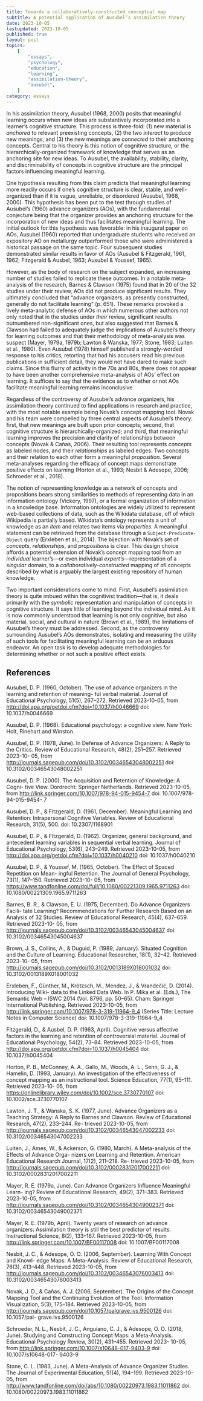 ```yaml
---
title: Towards a collaboratively-constructed conceptual map
subtitle: A potential application of Ausubel’s assimilation theory
date: 2023-10-05
lastupdated: 2023-10-05
published: true
layout: post
topics:
    [
        "essays",
        "psychology",
        "education",
        "learning",
        "assimilation-theory",
        "ausubel",
    ]
category: essays
---
```


In his assimilation theory, Ausubel (1968, 2000) posits that meaningful learning occurs when new ideas are
substantively incorporated into a learner’s cognitive structure. This process is three-fold: (1) new material is _anchored_ to
relevant preexisting concepts, (2) the two _interact_ to produce new meanings, and (3) the new meanings are _connected_
to their anchoring concepts. Central to his theory is this notion of cognitive structure, or the hierarchically-organized
framework of knowledge that serves as an anchoring site for new ideas. To Ausubel, the availability, stability, clarity,
and discriminability of concepts in cognitive structure are the principal factors influencing meaningful learning.

One hypothesis resulting from this claim predicts that meaningful learning more readily occurs if one’s cognitive
structure is clear, stable, and well-organized than if it is vague, unreliable, or disordered (Ausubel, 1968, 2000). This
hypothesis has been put to the test through studies of Ausubel’s (1960) advance organizers (AOs), with the
fundamental conjecture being that the organizer provides an anchoring structure for the incorporation of new ideas and
thus facilitates meaningful learning. The initial outlook for this hypothesis was favorable: in his inaugural paper on
AOs, Ausubel (1960) reported that undergraduate students who received an expository AO on metallurgy
outperformed those who were administered a historical passage on the same topic. Four subsequent studies demonstrated
similar results in favor of AOs (Ausubel & Fitzgerald, 1961, 1962; Fitzgerald & Ausbel, 1963; Ausubel & Youssef, 1965).

However, as the body of research on the subject expanded, an increasing number of studies failed to replicate
these outcomes. In a notable meta-analysis of the research, Barnes & Clawson (1975) found that in 20 of the 32 studies
under their review, AOs did not produce significant results. They ultimately concluded that “advance organizers, as
presently constructed, generally do not facilitate learning” (p. 651). These remarks provoked a lively meta-analytic
defense of AOs in which numerous other authors not only noted that in the studies under _their_ review, significant
results outnumbered non-significant ones, but also suggested that Barnes & Clawson had failed to adequately judge
the implications of Ausubel’s theory for learning outcomes and that their methodology of meta-analysis was
suspect (Mayer, 1979a, 1979b; Lawton & Wanska, 1977; Stone, 1983; Luiten et al., 1980). Even Ausubel (1978) himself
published a strongly-worded response to his critics, retorting that had his accusers read his previous publications
in sufficient detail, they would not have dared to make such claims. Since this flurry of activity in the 70s and 80s,
there does not appear to have been another comprehensive meta-analysis of AOs’ effect on learning. It suffices to say
that the evidence as to whether or not AOs facilitate meaningful learning remains inconclusive.

Regardless of the controversy of Ausubel’s advance organizers, his assimilation theory continued to find
applications in research and practice, with the most notable example being Novak’s concept mapping tool. Novak and
his team were compelled by three central aspects of Ausubel’s theory: first, that new meanings are built upon prior
concepts; second, that cognitive structure is hierarchically-organized; and third, that meaningful learning improves
the precision and clarity of relationships between concepts (Novak & Cañas, 2006). Their resulting tool represents
_concepts_ as labeled nodes, and their _relationships_ as labeled edges. Two concepts and their relation to each other
form a meaningful _proposition._ Several meta-analyses regarding the efficacy of concept maps demonstrate positive
effects on learning (Horton et al., 1993; Nesbit & Adesope, 2006; Schroeder et al., 2018).

The notion of representing knowledge as a network of concepts and propositions bears strong similarities to
methods of representing data in an information ontology (Vickery, 1997), or a formal organization of information in
a knowledge base. Information ontologies are widely utilized to represent web-based collections of data, such as the
Wikidata database, off of which Wikipedia is partially based. Wikidata’s ontology represents a unit of knowledge as
an _item_ and relates two items via _properties_. A meaningful statement can be retrieved from the database through a
`Subject-Predicate-Object` query (Erxleben et al., 2014). The bijection with Novak’s set of _concepts_, _relationships_,
and _propositions_ is clear. This design choice affords a potential extension of Novak’s concept mapping tool from an
_individual_ learner’s—or even individual _expert’s_—representation of a _singular_ domain, to a _collaboratively-constructed_
mapping of _all_ concepts described by what is arguably the largest existing repository of human knowledge.

Two important considerations come to mind. First, Ausubel’s assimilation theory is quite imbued within the
cognitivist tradition—that is, it deals primarily with the _symbolic_ representation and manipulation of concepts in
cognitive structure. It says little of learning beyond the individual mind. As it is now commonly understood that
learning is not only cognitive, but also material, social, and cultural in nature (Brown et al., 1989), the limitations of
Ausubel’s theory must be addressed. Second, as the controversy surrounding Ausubel’s AOs demonstrates, isolating
and measuring the utility of such tools for facilitating meaningful learning can be an arduous endeavor. An open
task is to develop adequate methodologies for determining whether or not such a positive effect exists.

## References

Ausubel, D. P. (1960, October). The use of advance organizers in the learning and retention of meaning-
ful verbal material. Journal of Educational Psychology, 51(5), 267–272. Retrieved 2023-10-05, from
http://doi.apa.org/getdoi.cfm?doi=10.1037/h0046669 doi: 10.1037/h0046669

Ausubel, D. P. (1968). Educational psychology: a cognitive view. New York: Holt, Rinehart and Winston.

Ausubel, D. P. (1978, June). In Defense of Advance Organizers: A Reply to the
Critics. Review of Educational Research, 48(2), 251–257. Retrieved 2023-10-
05, from http://journals.sagepub.com/doi/10.3102/00346543048002251 doi:
10.3102/00346543048002251

Ausubel, D. P. (2000). The Acquisition and Retention of Knowledge: A Cogni-
tive View. Dordrecht: Springer Netherlands. Retrieved 2023-10-05, from
http://link.springer.com/10.1007/978-94-015-9454-7 doi: 10.1007/978-94-015-9454-
7

Ausubel, D. P., & Fitzgerald, D. (1961, December). Meaningful Learning and Retention: Intrapersonal
Cognitive Variables. Review of Educational Research, 31(5), 500. doi: 10.2307/1168901

Ausubel, D. P., & Fitzgerald, D. (1962). Organizer, general background, and antecedent learning variables in
sequential verbal learning. Journal of Educational Psychology, 53(6), 243–249. Retrieved 2023-10-05,
from http://doi.apa.org/getdoi.cfm?doi=10.1037/h0040210 doi: 10.1037/h0040210

Ausubel, D. P., & Youssef, M. (1965, October). The Effect of Spaced Repetition on Mean-
ingful Retention. The Journal of General Psychology, 73(1), 147–150. Retrieved 2023-10-
05, from https://www.tandfonline.com/doi/full/10.1080/00221309.1965.9711263 doi:
10.1080/00221309.1965.9711263

Barnes, B. R., & Clawson, E. U. (1975, December). Do Advance Organizers Facili-
tate Learning? Recommendations for Further Research Based on an Analysis of
32 Studies. Review of Educational Research, 45(4), 637–659. Retrieved 2023-10-
05, from http://journals.sagepub.com/doi/10.3102/00346543045004637 doi:
10.3102/00346543045004637

Brown, J. S., Collins, A., & Duguid, P. (1989, January). Situated Cognition and the
Culture of Learning. Educational Researcher, 18(1), 32–42. Retrieved 2023-10-
05, from http://journals.sagepub.com/doi/10.3102/0013189X018001032 doi:
10.3102/0013189X018001032

Erxleben, F., Günther, M., Krötzsch, M., Mendez, J., & Vrandečić, D. (2014). Introducing Wiki-
data to the Linked Data Web. In P. Mika et al. (Eds.), The Semantic Web – ISWC 2014
(Vol. 8796, pp. 50–65). Cham: Springer International Publishing. Retrieved 2023-10-05, from
http://link.springer.com/10.1007/978-3-319-11964-9_4 (Series Title: Lecture Notes in
Computer Science) doi: 10.1007/978-3-319-11964-9_4

Fitzgerald, D., & Ausbel, D. P. (1963, April). Cognitive versus affective factors in the learning and retention
of controversial material. Journal of Educational Psychology, 54(2), 73–84. Retrieved 2023-10-05, from
http://doi.apa.org/getdoi.cfm?doi=10.1037/h0045404 doi: 10.1037/h0045404

Horton, P. B., McConney, A. A., Gallo, M., Woods, A. L., Senn, G. J., & Hamelin,
D. (1993, January). An investigation of the effectiveness of concept mapping
as an instructional tool. Science Education, 77(1), 95–111. Retrieved 2023-10-
05, from https://onlinelibrary.wiley.com/doi/10.1002/sce.3730770107 doi:
10.1002/sce.3730770107

Lawton, J. T., & Wanska, S. K. (1977, June). Advance Organizers as a Teaching Strategy:
A Reply to Barnes and Clawson. Review of Educational Research, 47(2), 233–244. Re-
trieved 2023-10-05, from http://journals.sagepub.com/doi/10.3102/00346543047002233 doi:
10.3102/00346543047002233

Luiten, J., Ames, W., & Ackerson, G. (1980, March). A Meta-analysis of the Effects of Advance Orga-
nizers on Learning and Retention. American Educational Research Journal, 17(2), 211–218. Re-
trieved 2023-10-05, from http://journals.sagepub.com/doi/10.3102/00028312017002211 doi:
10.3102/00028312017002211

Mayer, R. E. (1979a, June). Can Advance Organizers Influence Meaningful Learn-
ing? Review of Educational Research, 49(2), 371–383. Retrieved 2023-10-05,
from http://journals.sagepub.com/doi/10.3102/00346543049002371 doi:
10.3102/00346543049002371

Mayer, R. E. (1979b, April). Twenty years of research on advance organizers: Assimilation theory is
still the best predictor of results. Instructional Science, 8(2), 133–167. Retrieved 2023-10-05, from
http://link.springer.com/10.1007/BF00117008 doi: 10.1007/BF00117008

Nesbit, J. C., & Adesope, O. O. (2006, September). Learning With Concept and Knowl-
edge Maps: A Meta-Analysis. Review of Educational Research, 76(3), 413–448. Retrieved
2023-10-05, from http://journals.sagepub.com/doi/10.3102/00346543076003413 doi:
10.3102/00346543076003413

Novak, J. D., & Cañas, A. J. (2006, September). The Origins of the Concept Mapping Tool and the
Continuing Evolution of the Tool. Information Visualization, 5(3), 175–184. Retrieved 2023-10-05,
from http://journals.sagepub.com/doi/10.1057/palgrave.ivs.9500126 doi: 10.1057/pal-
grave.ivs.9500126

Schroeder, N. L., Nesbit, J. C., Anguiano, C. J., & Adesope, O. O. (2018, June). Studying and Constructing
Concept Maps: a Meta-Analysis. Educational Psychology Review, 30(2), 431–455. Retrieved 2023-
10-05, from http://link.springer.com/10.1007/s10648-017-9403-9 doi: 10.1007/s10648-017-
9403-9

Stone, C. L. (1983, June). A Meta-Analysis of Advance Organizer Studies. The
Journal of Experimental Education, 51(4), 194–199. Retrieved 2023-10-05, from
http://www.tandfonline.com/doi/abs/10.1080/00220973.1983.11011862 doi:
10.1080/00220973.1983.11011862

